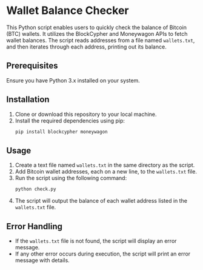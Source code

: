 # Wallet Balance Checker

This Python script enables users to quickly check the balance of Bitcoin (BTC) wallets. It utilizes the BlockCypher and Moneywagon APIs to fetch wallet balances. The script reads addresses from a file named `wallets.txt`, and then iterates through each address, printing out its balance.

## Prerequisites

Ensure you have Python 3.x installed on your system.

## Installation

1. Clone or download this repository to your local machine.
2. Install the required dependencies using pip:
    ```bash
    pip install blockcypher moneywagon
    ```

## Usage

1. Create a text file named `wallets.txt` in the same directory as the script.
2. Add Bitcoin wallet addresses, each on a new line, to the `wallets.txt` file.
3. Run the script using the following command:
    ```bash
    python check.py
    ```
4. The script will output the balance of each wallet address listed in the `wallets.txt` file.

## Error Handling

- If the `wallets.txt` file is not found, the script will display an error message.
- If any other error occurs during execution, the script will print an error message with details.


